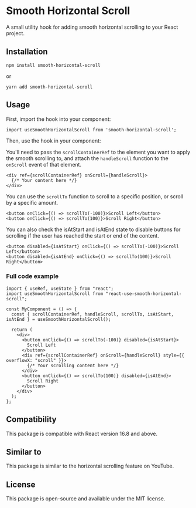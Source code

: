 # Smooth Horizontal Scroll

A small utility hook for adding smooth horizontal scrolling to your React project.

## Installation

```
npm install smooth-horizontal-scroll
```
or
```
yarn add smooth-horizontal-scroll
```

## Usage
First, import the hook into your component:

```
import useSmoothHorizontalScroll from 'smooth-horizontal-scroll';
```

Then, use the hook in your component:



You'll need to pass the `scrollContainerRef` to the element you want to apply the smooth scrolling to, and attach the `handleScroll` function to the `onScroll` event of that element.

```
<div ref={scrollContainerRef} onScroll={handleScroll}>
  {/* Your content here */}
</div>
```

You can use the `scrollTo` function to scroll to a specific position, or scroll by a specific amount.

```
<button onClick={() => scrollTo(-100)}>Scroll Left</button>
<button onClick={() => scrollTo(100)}>Scroll Right</button>
```

You can also check the isAtStart and isAtEnd state to disable buttons for scrolling if the user has reached the start or end of the content.

```
<button disabled={isAtStart} onClick={() => scrollTo(-100)}>Scroll Left</button>
<button disabled={isAtEnd} onClick={() => scrollTo(100)}>Scroll Right</button>
```

### Full code example
```
import { useRef, useState } from "react";
import useSmoothHorizontalScroll from "react-use-smooth-horizontal-scroll";

const MyComponent = () => {
  const { scrollContainerRef, handleScroll, scrollTo, isAtStart, isAtEnd } = useSmoothHorizontalScroll();

  return (
    <div>
      <button onClick={() => scrollTo(-100)} disabled={isAtStart}>
        Scroll Left
      </button>
      <div ref={scrollContainerRef} onScroll={handleScroll} style={{ overflowX: "scroll" }}>
        {/* Your scrolling content here */}
      </div>
      <button onClick={() => scrollTo(100)} disabled={isAtEnd}>
        Scroll Right
      </button>
    </div>
  );
};
```

## Compatibility
This package is compatible with React version 16.8 and above.

## Similar to
This package is similar to the horizontal scrolling feature on YouTube.

## License
This package is open-source and available under the MIT license.